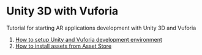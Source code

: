 # Unity 3D with Vuforia
Tutorial for starting AR applications development with Unity 3D and Vuforia

1. [How to setup Unity and Vuforia development environment](tutorial/setup/setup.md)
2. [How to install assets from Asset Store](tutorial/assets/assets.md)
